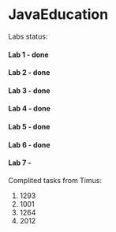 # JavaEducation
Labs status:
#### Lab 1 - done
#### Lab 2 - done
#### Lab 3 - done
#### Lab 4 - done
#### Lab 5 - done
#### Lab 6 - done
#### Lab 7 -

Complited tasks from Timus:
1. 1293
2. 1001
3. 1264
4. 2012
